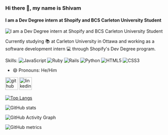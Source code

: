 ### Hi there 👋, my name is Shivam
#### I am a Dev Degree intern at Shopify and BCS Carleton University Student
![I am a Dev Degree intern at Shopify and BCS Carleton University Student](https://arturssmirnovs.github.io/github-profile-readme-generator/images/banner.png)

Currently studying 📚 at Carleton University in Ottawa and working as a software development intern 💻 through Shopify's Dev Degree program.

Skills: ![JavaScript](https://img.shields.io/badge/javascript-%23323330.svg?style=for-the-badge&logo=javascript&logoColor=%23F7DF1E) ![Ruby](https://img.shields.io/badge/ruby-%23CC342D.svg?style=for-the-badge&logo=ruby&logoColor=white) ![Rails](https://img.shields.io/badge/rails-%23CC0000.svg?style=for-the-badge&logo=ruby-on-rails&logoColor=white) ![Python](https://img.shields.io/badge/python-3670A0?style=for-the-badge&logo=python&logoColor=ffdd54) ![HTML5](https://img.shields.io/badge/html5-%23E34F26.svg?style=for-the-badge&logo=html5&logoColor=white) ![CSS3](https://img.shields.io/badge/css3-%231572B6.svg?style=for-the-badge&logo=css3&logoColor=white)

- 😄 Pronouns: He/Him 


[<img src='https://cdn.jsdelivr.net/npm/simple-icons@3.0.1/icons/github.svg' alt='github' height='40'>](https://github.com/shivamkaravadra)  [<img src='https://cdn.jsdelivr.net/npm/simple-icons@3.0.1/icons/linkedin.svg' alt='linkedin' height='40'>](https://ca.linkedin.com/in/shivam-karavadra-64986621a?trk=public_profile_browsemap)  

[![Top Langs](https://github-readme-stats.vercel.app/api/top-langs/?username=shivamkaravadra)](https://github.com/anuraghazra/github-readme-stats)

![GitHub stats](https://github-readme-stats.vercel.app/api?username=shivamkaravadra&show_icons=true&count_private=true)  

![GitHub Activity Graph](https://activity-graph.herokuapp.com/graph?username=shivamkaravadra)  

![GitHub metrics](https://metrics.lecoq.io/shivamkaravadra)  
